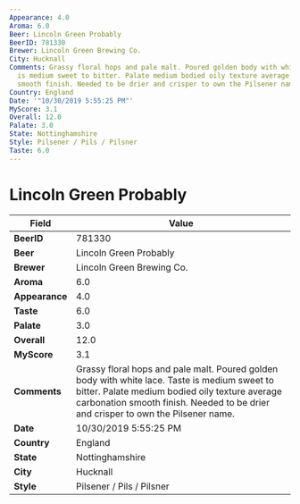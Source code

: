 ```yaml
---
Appearance: 4.0
Aroma: 6.0
Beer: Lincoln Green Probably
BeerID: 781330
Brewer: Lincoln Green Brewing Co.
City: Hucknall
Comments: Grassy floral hops and pale malt. Poured golden body with white lace. Taste
  is medium sweet to bitter. Palate medium bodied oily texture average carbonation
  smooth finish. Needed to be drier and crisper to own the Pilsener name.
Country: England
Date: '"10/30/2019 5:55:25 PM"'
MyScore: 3.1
Overall: 12.0
Palate: 3.0
State: Nottinghamshire
Style: Pilsener / Pils / Pilsner
Taste: 6.0
---
```


# Lincoln Green Probably

| Field         | Value |
|---------------|-------|
| **BeerID** | 781330 |
| **Beer** | Lincoln Green Probably |
| **Brewer** | Lincoln Green Brewing Co. |
| **Aroma** | 6.0 |
| **Appearance** | 4.0 |
| **Taste** | 6.0 |
| **Palate** | 3.0 |
| **Overall** | 12.0 |
| **MyScore** | 3.1 |
| **Comments** | Grassy floral hops and pale malt. Poured golden body with white lace. Taste is medium sweet to bitter. Palate medium bodied oily texture average carbonation smooth finish. Needed to be drier and crisper to own the Pilsener name. |
| **Date** | 10/30/2019 5:55:25 PM |
| **Country** | England |
| **State** | Nottinghamshire |
| **City** | Hucknall |
| **Style** | Pilsener / Pils / Pilsner |
